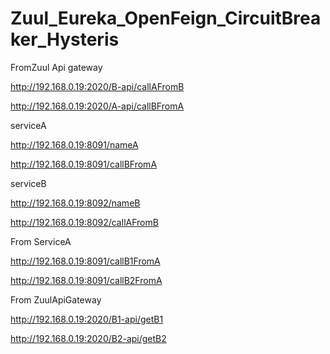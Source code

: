 # Zuul_Eureka_OpenFeign_CircuitBreaker_Hysteris

FromZuul Api gateway

  http://192.168.0.19:2020/B-api/callAFromB
  
  http://192.168.0.19:2020/A-api/callBFromA

serviceA

  http://192.168.0.19:8091/nameA
  
  http://192.168.0.19:8091/callBFromA

serviceB

  http://192.168.0.19:8092/nameB
  
  http://192.168.0.19:8092/callAFromB




From ServiceA

  http://192.168.0.19:8091/callB1FromA

  http://192.168.0.19:8091/callB2FromA

From ZuulApiGateway

  http://192.168.0.19:2020/B1-api/getB1

  http://192.168.0.19:2020/B2-api/getB2
